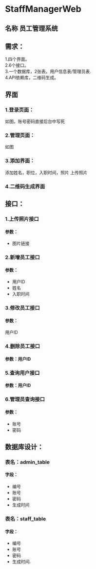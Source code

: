 # StaffManagerWeb
## 名称 员工管理系统

## 需求：
1.四个界面。  
2.6个接口。  
3.一个数据库，2张表。用户信息表/管理员表.   
4.API依赖库，二维码生成。   
 

## 界面
### 1.登录页面：
如图，账号密码直接后台中写死


### 2.管理页面：
如图


### 3.添加界面：
添加姓名，职位，入职时间，照片
上传照片

### 4.二维码生成界面


## 接口：
### 1.上传照片接口
#### 参数：
* 图片链接

### 2.新增员工接口
#### 参数：
* 用户ID 
* 姓名 
* 入职时间 

### 3.修改员工接口
#### 参数：
用户ID

### 4.删除员工接口
#### 参数：用户ID


### 5.查询用户接口
#### 参数：用户ID

### 6.管理员查询接口
#### 参数： 
* 账号 
* 密码 



## 数据库设计：
### 表名：admin_table
#### 字段：
* 编号   
* 账号   
* 密码   
* 生成时间   

### 表名：staff_table
####  字段：  
* 编号   
* 账号  
* 密码  
* 生成时间.

